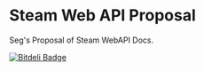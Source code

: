 Steam Web API Proposal
==========

Seg's Proposal of Steam WebAPI Docs.


[![Bitdeli Badge](https://d2weczhvl823v0.cloudfront.net/TheSeg/steam_docs/trend.png)](https://bitdeli.com/free "Bitdeli Badge")

